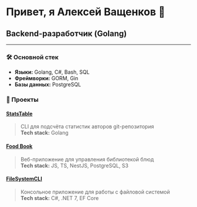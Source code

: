 <h1>Привет, я Алексей Ващенков 👋</h1>
<h2>Backend-разработчик (Golang)</h3>

---

### 🛠️ Основной стек
- **Языки:** Golang, C#, Bash, SQL  
- **Фреймворки:** GORM, Gin  
- **Базы данных:** PostgreSQL

### 🧪 Проекты

#### [StatsTable](https://github.com/AlexVashchenkov/StatsTable)
> CLI для подсчёта статистик авторов git-репозитория  
> **Tech stack:** Golang

#### [Food Book](https://food-book.onrender.com/dishes)
> Веб-приложение для управления библиотекой блюд  
> **Tech stack:** JS, TS, NestJS, PostgreSQL, S3

#### [FileSystemCLI](https://github.com/AlexVashchenkov/file-system-cli)
> Консольное приложение для работы с файловой системой  
> **Tech stack:** C#, .NET 7, EF Core
